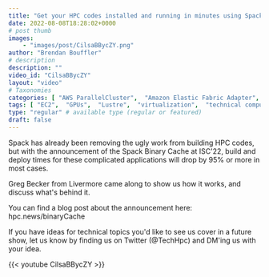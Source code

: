 ```yaml
---
title: "Get your HPC codes installed and running in minutes using Spack's Binary Cache"
date: 2022-08-08T18:28:02+0000
# post thumb
images:
    - "images/post/CilsaBBycZY.png"
author: "Brendan Bouffler"
# description
description: ""
video_id: "CilsaBBycZY"
layout: "video"
# Taxonomies
categories: [ "AWS ParallelCluster",  "Amazon Elastic Fabric Adapter",  "Amazon NICE DCV",  "Life Sciences", ]
tags: [ "EC2",  "GPUs",  "Lustre",  "virtualization",  "technical computing",  "ParallelCluster",  "vizualization",  "elastic fabric adapter",  "High Performance Computing",  "Storage",  "cloud computing",  "spack",  "scientific computing",  "bioinformatics",  "compilers",  "scientific applications",  "HPC",  "autoscaling",  "package manager",  "CPUs",  "HPC source code",  "DCV",  "MPI",  "elastic",  "tightly-coupled",  "EFA",  "Schedulers",  "infiniband",  "techshorts", ]
type: "regular" # available type (regular or featured)
draft: false
---
```


Spack has already been removing the ugly work from building HPC codes, but with the announcement of the Spack Binary Cache at ISC'22, build and deploy times for these complicated applications will drop by 95% or more in most cases.

Greg Becker from Livermore came along to show us how it works, and discuss what's behind it.

You can find a blog post about the announcement here: hpc.news/binaryCache

If you have ideas for technical topics you'd like to see us cover in a future show, let us know by finding us on Twitter (@TechHpc) and DM'ing us with your idea.

{{< youtube CilsaBBycZY >}}